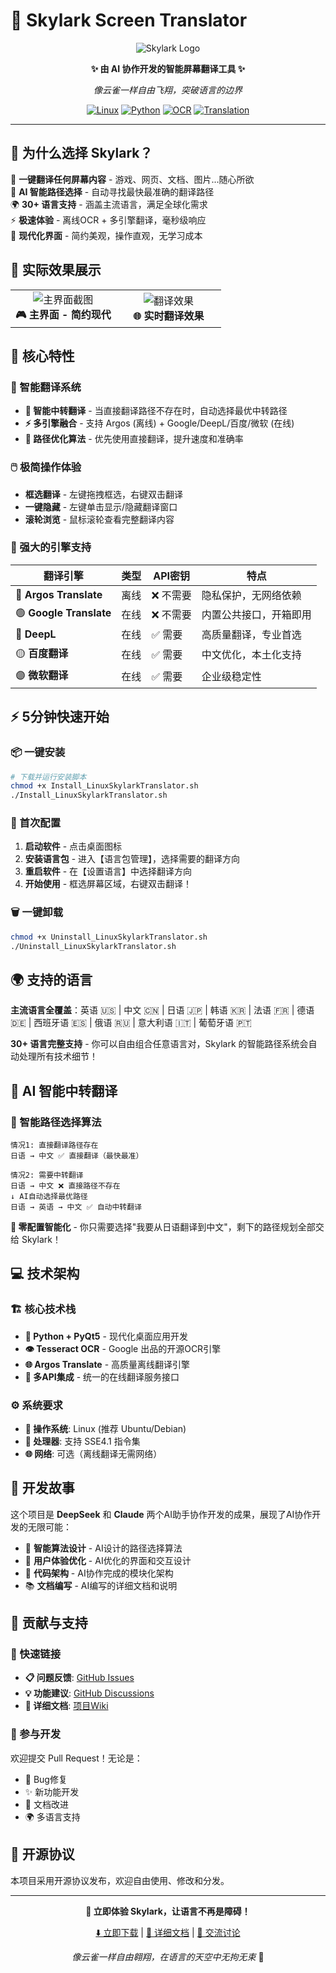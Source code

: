 # 🚀 Skylark Screen Translator

<div align="center">

![Skylark Logo](<img width="1024" height="1024" alt="Gemini_Generated_Image_c7lzf7c7lzf7c7lz" src="https://github.com/user-attachments/assets/419ce465-0a78-41f1-818a-e1bd936de0ce" />
)

**✨ 由 AI 协作开发的智能屏幕翻译工具 ✨**

*像云雀一样自由飞翔，突破语言的边界*

[![Linux](https://img.shields.io/badge/Platform-Linux-blue?style=for-the-badge&logo=linux)](https://github.com/jtliaw/Skylark-Screen-Translator)
[![Python](https://img.shields.io/badge/Language-Python-green?style=for-the-badge&logo=python)](https://github.com/jtliaw/Skylark-Screen-Translator)
[![OCR](https://img.shields.io/badge/OCR-Tesseract-orange?style=for-the-badge)](https://github.com/jtliaw/Skylark-Screen-Translator)
[![Translation](https://img.shields.io/badge/Translation-Multi--Engine-purple?style=for-the-badge)](https://github.com/jtliaw/Skylark-Screen-Translator)

</div>

---

## 🌟 为什么选择 Skylark？

🎯 **一键翻译任何屏幕内容** - 游戏、网页、文档、图片...随心所欲  
🧠 **AI 智能路径选择** - 自动寻找最快最准确的翻译路径  
🌍 **30+ 语言支持** - 涵盖主流语言，满足全球化需求  
⚡ **极速体验** - 离线OCR + 多引擎翻译，毫秒级响应  
🎨 **现代化界面** - 简约美观，操作直观，无学习成本  

## 📸 实际效果展示

<table>
<tr>
<td width="50%" align="center">
<img src="https://private-user-images.githubusercontent.com/4332185/473768272-88c3d27b-f170-429f-9f04-475b80a56870.png" alt="主界面截图"/>
<br><strong>🎮 主界面 - 简约现代</strong>
</td>
<td width="50%" align="center">
<img src="https://private-user-images.githubusercontent.com/4332185/473768336-4a0f96f8-4868-49be-ab7c-84de34b4774d.png" alt="翻译效果"/>
<br><strong>🌐 实时翻译效果</strong>
</td>
</tr>
</table>

## 🚀 核心特性

### 🎯 智能翻译系统
- **🔄 智能中转翻译** - 当直接翻译路径不存在时，自动选择最优中转路径
- **⚡ 多引擎融合** - 支持 Argos (离线) + Google/DeepL/百度/微软 (在线)
- **🧠 路径优化算法** - 优先使用直接翻译，提升速度和准确率

### 🖱️ 极简操作体验
- **框选翻译** - 左键拖拽框选，右键双击翻译
- **一键隐藏** - 左键单击显示/隐藏翻译窗口
- **滚轮浏览** - 鼠标滚轮查看完整翻译内容

### 🔧 强大的引擎支持

| 翻译引擎 | 类型 | API密钥 | 特点 |
|---------|------|---------|------|
| 🔴 **Argos Translate** | 离线 | ❌ 不需要 | 隐私保护，无网络依赖 |
| 🟢 **Google Translate** | 在线 | ❌ 不需要 | 内置公共接口，开箱即用 |
| 🔵 **DeepL** | 在线 | ✅ 需要 | 高质量翻译，专业首选 |
| 🟡 **百度翻译** | 在线 | ✅ 需要 | 中文优化，本土化支持 |
| 🟣 **微软翻译** | 在线 | ✅ 需要 | 企业级稳定性 |

## ⚡ 5分钟快速开始

### 📦 一键安装
```bash
# 下载并运行安装脚本
chmod +x Install_LinuxSkylarkTranslator.sh
./Install_LinuxSkylarkTranslator.sh
```

### 🎯 首次配置
1. **启动软件** - 点击桌面图标
2. **安装语言包** - 进入【语言包管理】，选择需要的翻译方向
3. **重启软件** - 在【设置语言】中选择翻译方向
4. **开始使用** - 框选屏幕区域，右键双击翻译！

### 🗑️ 一键卸载
```bash
chmod +x Uninstall_LinuxSkylarkTranslator.sh
./Uninstall_LinuxSkylarkTranslator.sh
```

## 🌍 支持的语言

**主流语言全覆盖**：英语 🇺🇸 | 中文 🇨🇳 | 日语 🇯🇵 | 韩语 🇰🇷 | 法语 🇫🇷 | 德语 🇩🇪 | 西班牙语 🇪🇸 | 俄语 🇷🇺 | 意大利语 🇮🇹 | 葡萄牙语 🇵🇹

**30+ 语言完整支持** - 你可以自由组合任意语言对，Skylark 的智能路径系统会自动处理所有技术细节！

## 🧠 AI 智能中转翻译

### 🔄 智能路径选择算法

```
情况1: 直接翻译路径存在
日语 → 中文 ✅ 直接翻译（最快最准）

情况2: 需要中转翻译
日语 → 中文 ❌ 直接路径不存在
↓ AI自动选择最优路径
日语 → 英语 → 中文 ✅ 自动中转翻译
```

**🎯 零配置智能化** - 你只需要选择"我要从日语翻译到中文"，剩下的路径规划全部交给 Skylark！

## 💻 技术架构

### 🏗️ 核心技术栈
- **🐍 Python + PyQt5** - 现代化桌面应用开发
- **👁️ Tesseract OCR** - Google 出品的开源OCR引擎
- **🌐 Argos Translate** - 高质量离线翻译引擎
- **🔗 多API集成** - 统一的在线翻译服务接口

### ⚙️ 系统要求
- **🐧 操作系统**: Linux (推荐 Ubuntu/Debian)
- **💾 处理器**: 支持 SSE4.1 指令集
- **🌐 网络**: 可选（离线翻译无需网络）

## 🤝 开发故事

这个项目是 **DeepSeek** 和 **Claude** 两个AI助手协作开发的成果，展现了AI协作开发的无限可能：

- 🧠 **智能算法设计** - AI设计的路径选择算法
- 🎨 **用户体验优化** - AI优化的界面和交互设计  
- 🔧 **代码架构** - AI协作完成的模块化架构
- 📚 **文档编写** - AI编写的详细文档和说明

## 🌟 贡献与支持

### 🔗 快速链接
- **📋 问题反馈**: [GitHub Issues](https://github.com/jtliaw/Skylark-Screen-Translator/issues)
- **💡 功能建议**: [GitHub Discussions](https://github.com/jtliaw/Skylark-Screen-Translator/discussions)
- **📖 详细文档**: [项目Wiki](https://github.com/jtliaw/Skylark-Screen-Translator/wiki)

### 🤝 参与开发
欢迎提交 Pull Request！无论是：
- 🐛 Bug修复
- ✨ 新功能开发  
- 📝 文档改进
- 🌍 多语言支持

## 📄 开源协议

本项目采用开源协议发布，欢迎自由使用、修改和分发。

---

<div align="center">

**🎉 立即体验 Skylark，让语言不再是障碍！**

[⬇️ 立即下载](https://github.com/jtliaw/Skylark-Screen-Translator/releases) | [📖 详细文档](https://github.com/jtliaw/Skylark-Screen-Translator/wiki) | [💬 交流讨论](https://github.com/jtliaw/Skylark-Screen-Translator/discussions)

*像云雀一样自由翱翔，在语言的天空中无拘无束* 🦅

</div>
